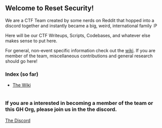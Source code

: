 <!--

**Here are some ideas to get you started:**

🙋‍♀️ A short introduction - what is your organization all about?
🌈 Contribution guidelines - how can the community get involved?
👩‍💻 Useful resources - where can the community find your docs? Is there anything else the community should know?
🍿 Fun facts - what does your team eat for breakfast?
🧙 Remember, you can do mighty things with the power of [Markdown](https://docs.github.com/github/writing-on-github/getting-started-with-writing-and-formatting-on-github/basic-writing-and-formatting-syntax)
-->

## Welcome to Reset Security!

We are a CTF Team created by some nerds on Reddit that hopped into a discord together and instantly became a big, weird, international family :P 

Here will be our CTF Writeups, Scripts, Codebases, and whatever else makes sense to put here. 

For general, non-event specific information check out the [wiki](https://github.com/ResetSec/.github/wiki). If you are member of the team, miscellaneous contributions and general research should go here! 

### Index (so far)
- [The Wiki](https://github.com/ResetSec/.github/wiki)

# 

### If you are a interested in becoming a member of the team or this GH Org, please join us in the the discord. 
[The Discord](https://discord.gg/TfAH9zQz)
